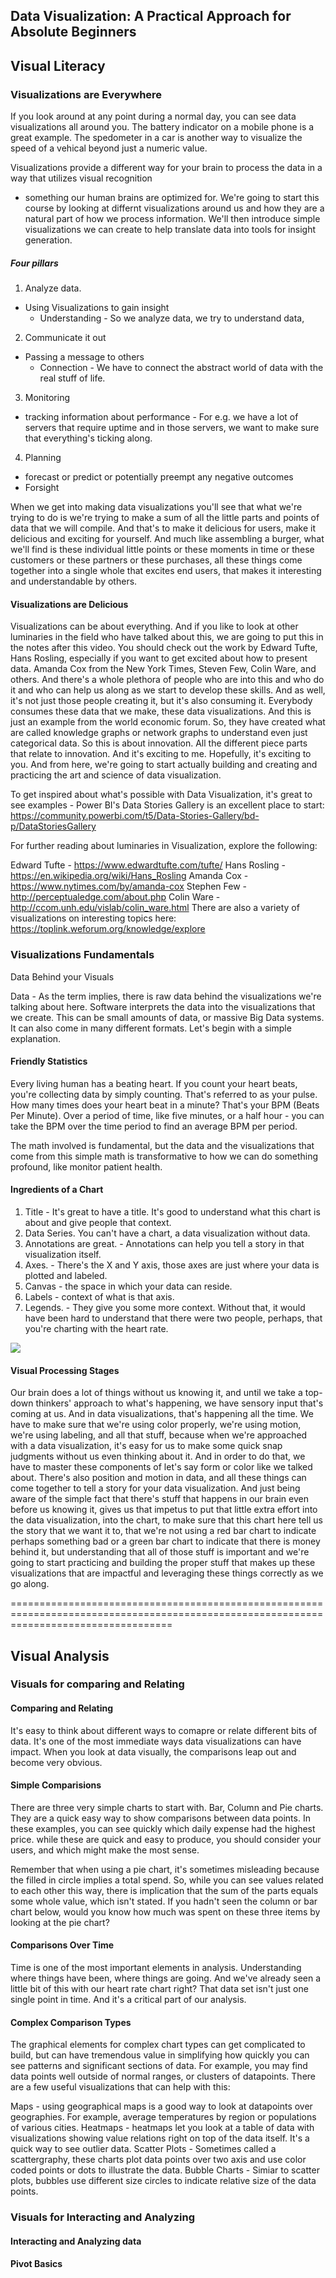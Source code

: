## Data Visualization: A Practical Approach for Absolute Beginners
## Visual Literacy
### Visualizations are Everywhere
If you look around at any point during a normal day, you can see data visualizations all around you. 
The battery indicator on a mobile phone is a great example. The spedometer in a car is another way to visualize the 
speed of a vehical beyond just a numeric value.

Visualizations provide a different way for your brain to process the data in a way that utilizes visual recognition 
- something our human brains are optimized for.
We're going to start this course by looking at differnt visualizations around us and 
how they are a natural part of how we process information. We'll then introduce simple visualizations we can create 
to help translate data into tools for insight generation.

##### Four pillars
 1. Analyze data.
  - Using Visualizations to gain insight
    - Understanding - So we analyze data, we try to understand data,
2. Communicate it out
  - Passing a message to others
    - Connection - We have to connect the abstract world of data with the real stuff of life.
3. Monitoring
 - tracking information about performance - For e.g. we have a lot of servers that require uptime and in those servers, we want to make sure that everything's ticking along.
  
4. Planning
  - forecast or predict or potentially preempt any negative outcomes
  - Forsight
  
  
When we get into making data visualizations you'll see that what we're trying to do is we're trying to make a sum of
all the little parts and points of data that we will compile. And that's to make it delicious for users,
make it delicious and exciting for yourself.
And much like assembling a burger, what we'll find is these individual little points or these moments in time or
these customers or these partners or these purchases, all these things come together into a single whole that excites end users,
that makes it interesting and understandable by others.

#### Visualizations are Delicious

Visualizations can be about everything. And if you like to look at other luminaries in the field who have talked about this,
we are going to put this in the notes after this video. You should check out the work by Edward Tufte, Hans Rosling, especially if you
want to get excited about how to present data. Amanda Cox from the New York Times, Steven Few, Colin Ware, and others.
And there's a whole plethora of people who are into this and who do it and who can help us along as we start to develop these skills.
And as well, it's not just those people creating it, but it's also consuming it. Everybody consumes these data
that we make, these data visualizations. And this is just an example from the world economic forum.
So, they have created what are called knowledge graphs or network graphs to understand even just categorical data. So this is about innovation. All the different piece parts that relate to innovation. And it's exciting to me.
Hopefully, it's exciting to you. And from here, we're going to start actually building and creating and practicing the art
and science of data visualization.

To get inspired about what's possible with Data Visualization, it's great to see examples - Power BI's Data Stories Gallery is an excellent place to start: https://community.powerbi.com/t5/Data-Stories-Gallery/bd-p/DataStoriesGallery

For further reading about luminaries in Visualization, explore the following:

Edward Tufte - https://www.edwardtufte.com/tufte/
Hans Rosling - https://en.wikipedia.org/wiki/Hans_Rosling
Amanda Cox - https://www.nytimes.com/by/amanda-cox
Stephen Few - http://perceptualedge.com/about.php
Colin Ware - http://ccom.unh.edu/vislab/colin_ware.html
There are also a variety of visualizations on interesting topics here: https://toplink.weforum.org/knowledge/explore

### Visualizations Fundamentals
Data Behind your Visuals

Data - As the term implies, there is raw data behind the visualizations we're talking about here. Software interprets the data into the visualizations that we create. This can be small amounts of data, or massive Big Data systems. It can also come in many different formats. Let's begin with a simple explanation.

#### Friendly Statistics
Every living human has a beating heart. If you count your heart beats, you're collecting data by simply counting. That's referred to as your pulse. How many times does your heart beat in a minute? That's your BPM (Beats Per Minute). Over a period of time, like five minutes, or a half hour - you can take the BPM over the time period to find an average BPM per period.

The math involved is fundamental, but the data and the visualizations that come from this simple math is transformative to how we can do something profound, like monitor patient health.

#### Ingredients of a Chart

1. Title - It's great to have a title. It's good to understand what this chart is about and give people that context.
2. Data Series. You can't have a chart, a data visualization without data.
3. Annotations are great. - Annotations can help you tell a story in that visualization itself. 
4. Axes. - There's the X and Y axis, those axes are just where your data is plotted and labeled.
5. Canvas - the space in which your data can reside.
6. Labels - context of what is that axis.
7. Legends. - They give you some more context. Without that, it would have been hard to understand that there were two people,
perhaps, that you're charting with the heart rate.

![](ChartElements.png) 

####  Visual Processing Stages

Our brain does a lot of things without us knowing it, and until we take a top-down thinkers' approach to what's happening,
we have sensory input that's coming at us. And in data visualizations, that's happening all the time.
We have to make sure that we're using color properly, we're using motion, we're using labeling, and all that stuff,
because when we're approached with a data visualization, it's easy for us to make some quick snap judgments
without us even thinking about it. And in order to do that, we have to master these components of let's say form or color like we talked about. 
There's also position and motion in data, and all these things can come together to tell a story for your data visualization.
And just being aware of the simple fact that there's stuff that happens in our brain even before us knowing it, gives us that impetus to put that little extra effort into the data visualization, into the chart, to make sure that this chart here tell us the story that we want it to, that we're not using a red bar chart to indicate perhaps something bad or a green bar chart to indicate that there is money behind it, but understanding that all of those stuff is important and we're going to start practicing and building the proper stuff that
makes up these visualizations that are impactful and leveraging these things correctly as we go along.

========================================================================================================================================
## Visual Analysis
### Visuals for comparing and Relating
#### Comparing and Relating
It's easy to think about different ways to comapre or relate different bits of data. It's one of the most immediate ways data visualizations can have impact. When you look at data visually, the comparisons leap out and become very obvious.

#### Simple Comparisions
There are three very simple charts to start with. Bar, Column and Pie charts. They are a quick easy way to show comparisons between data points. In these examples, you can see quickly which daily expense had the highest price. while these are quick and easy to produce, you should consider your users, and which might make the most sense.

Remember that when using a pie chart, it's sometimes misleading because the filled in circle implies a total spend. So, while you can see values related to each other this way, there is implication that the sum of the parts equals some whole value, which isn't stated. If you hadn't seen the column or bar chart below, would you know how much was spent on these three items by looking at the pie chart?

#### Comparisons Over Time

Time is one of the most important elements in analysis. Understanding where things have been, where things are going. And we've already seen a little bit of this with our heart rate chart right?
That data set isn't just one single point in time. And it's a critical part of our analysis.

#### Complex Comparison Types
The graphical elements for complex chart types can get complicated to build, but can have tremendous value in simplifying how quickly you can see patterns and significant sections of data. For example, you may find data points well outside of normal ranges, or clusters of datapoints. There are a few useful visualizations that can help with this:

Maps - using geographical maps is a good way to look at datapoints over geographies. For example, average temperatures by region or populations of various cities.
Heatmaps - heatmaps let you look at a table of data with visualizations showing value relations right on top of the data itself. It's a quick way to see outlier data.
Scatter Plots - Sometimes called a scattergraphy, these charts plot data points over two axis and use color coded points or dots to illustrate the data.
Bubble Charts - Simiar to scatter plots, bubbles use different size circles to indicate relative size of the data points.

### Visuals for Interacting and Analyzing
#### Interacting and Analyzing data
#### Pivot Basics

